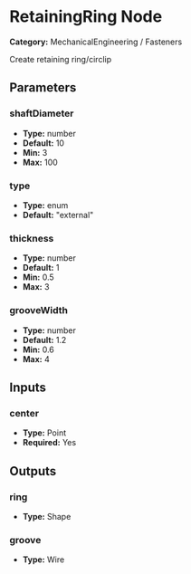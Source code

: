 
# RetainingRing Node

**Category:** MechanicalEngineering / Fasteners

Create retaining ring/circlip

## Parameters


### shaftDiameter
- **Type:** number
- **Default:** 10
- **Min:** 3
- **Max:** 100



### type
- **Type:** enum
- **Default:** "external"





### thickness
- **Type:** number
- **Default:** 1
- **Min:** 0.5
- **Max:** 3



### grooveWidth
- **Type:** number
- **Default:** 1.2
- **Min:** 0.6
- **Max:** 4



## Inputs


### center
- **Type:** Point
- **Required:** Yes



## Outputs


### ring
- **Type:** Shape



### groove
- **Type:** Wire




